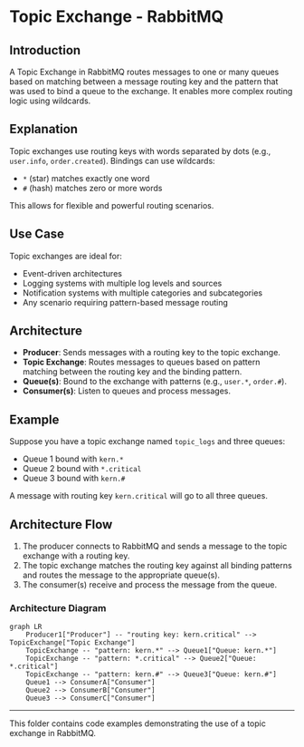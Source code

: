 # Topic Exchange - RabbitMQ

## Introduction
A Topic Exchange in RabbitMQ routes messages to one or many queues based on matching between a message routing key and the pattern that was used to bind a queue to the exchange. It enables more complex routing logic using wildcards.

## Explanation
Topic exchanges use routing keys with words separated by dots (e.g., `user.info`, `order.created`). Bindings can use wildcards:
- `*` (star) matches exactly one word
- `#` (hash) matches zero or more words

This allows for flexible and powerful routing scenarios.

## Use Case
Topic exchanges are ideal for:
- Event-driven architectures
- Logging systems with multiple log levels and sources
- Notification systems with multiple categories and subcategories
- Any scenario requiring pattern-based message routing

## Architecture
- **Producer**: Sends messages with a routing key to the topic exchange.
- **Topic Exchange**: Routes messages to queues based on pattern matching between the routing key and the binding pattern.
- **Queue(s)**: Bound to the exchange with patterns (e.g., `user.*`, `order.#`).
- **Consumer(s)**: Listen to queues and process messages.

## Example
Suppose you have a topic exchange named `topic_logs` and three queues:
- Queue 1 bound with `kern.*`
- Queue 2 bound with `*.critical`
- Queue 3 bound with `kern.#`

A message with routing key `kern.critical` will go to all three queues.

## Architecture Flow
1. The producer connects to RabbitMQ and sends a message to the topic exchange with a routing key.
2. The topic exchange matches the routing key against all binding patterns and routes the message to the appropriate queue(s).
3. The consumer(s) receive and process the message from the queue.

### Architecture Diagram
```mermaid
graph LR
    Producer1["Producer"] -- "routing key: kern.critical" --> TopicExchange["Topic Exchange"]
    TopicExchange -- "pattern: kern.*" --> Queue1["Queue: kern.*"]
    TopicExchange -- "pattern: *.critical" --> Queue2["Queue: *.critical"]
    TopicExchange -- "pattern: kern.#" --> Queue3["Queue: kern.#"]
    Queue1 --> ConsumerA["Consumer"]
    Queue2 --> ConsumerB["Consumer"]
    Queue3 --> ConsumerC["Consumer"]
```

---
This folder contains code examples demonstrating the use of a topic exchange in RabbitMQ. 